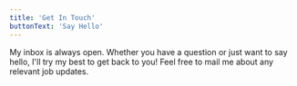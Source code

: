 ```yaml
---
title: 'Get In Touch'
buttonText: 'Say Hello'
---
```


My inbox is always open. Whether you have a question or just want to say hello, I'll try my best to get back to you! Feel free to mail me about any relevant job updates.
